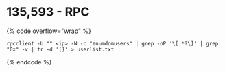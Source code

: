 # 135,593 - RPC



{% code overflow="wrap" %}
```
rpcclient -U "" <ip> -N -c "enumdomusers" | grep -oP '\[.*?\]' | grep "0x" -v | tr -d '[]' > userlist.txt
```
{% endcode %}
